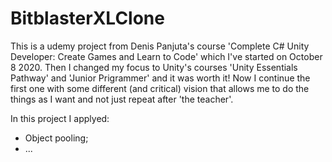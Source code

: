 # BitblasterXLClone

This is a udemy project from Denis Panjuta's course 'Complete C# Unity Developer: Create Games and Learn to Code' which I've started on October 8 2020.
Then I changed my focus to Unity's courses 'Unity Essentials Pathway' and 'Junior Prigrammer' and it was worth it!
Now I continue the first one with some different (and critical) vision that allows me to do the things as I want and not just repeat after 'the teacher'.

In this project I applyed:
- Object pooling;
- ...
